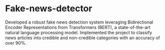 # Fake-news-detector
Developed a robust fake news detection system leveraging Bidirectional Encoder Representations from Transformers (BERT), a state-of-the-art natural language processing model. Implemented the project to classify news articles into credible and non-credible categories with an accuracy of over 90%.
